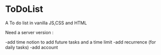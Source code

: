 # ToDoList

A To do list in vanilla JS,CSS and HTML



Need a server version : 

-add time notion to add future tasks and a time limit
-add recurrence (for daily tasks)
-add account
